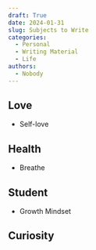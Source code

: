 ```yaml
---
draft: True
date: 2024-01-31
slug: Subjects to Write
categories:
  - Personal
  - Writing Material
  - Life
authors:
  - Nobody
---
```



## Love
- Self-love

## Health
- Breathe

## Student
- Growth Mindset

## Curiosity 